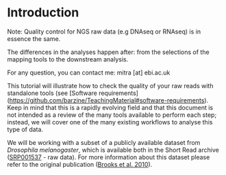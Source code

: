 # Introduction

Note: Quality control for NGS raw data (e.g DNAseq or RNAseq) is in essence the same. 

The differences in the analyses happen after: from the selections of the mapping tools to the downstream analysis.

For any question, you can contact me: mitra [at] ebi.ac.uk 

This tutorial will illustrate how to check the quality of your raw reads with standalone tools (see [Software requirements] (https://github.com/barzine/TeachingMaterial#software-requirements). Keep in mind that this is a rapidly evolving field and that this document is not intended as a review of the many tools available to perform each step; instead, we will cover one of the many existing workflows to analyse this type of data.

We will be working with a subset of a publicly available dataset from *Drosophila melanogaster*, which is available both in the Short Read archive ([SRP001537](http://www.ebi.ac.uk/ena/data/view/SRP001537) - raw data). For more information about this dataset please refer to the original publication ([Brooks et al. 2010](http://genome.cshlp.org/content/early/2010/10/04/gr.108662.110)).


